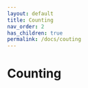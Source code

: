 ```yaml
---
layout: default
title: Counting
nav_order: 2
has_children: true
permalink: /docs/couting
---
```


# Counting
